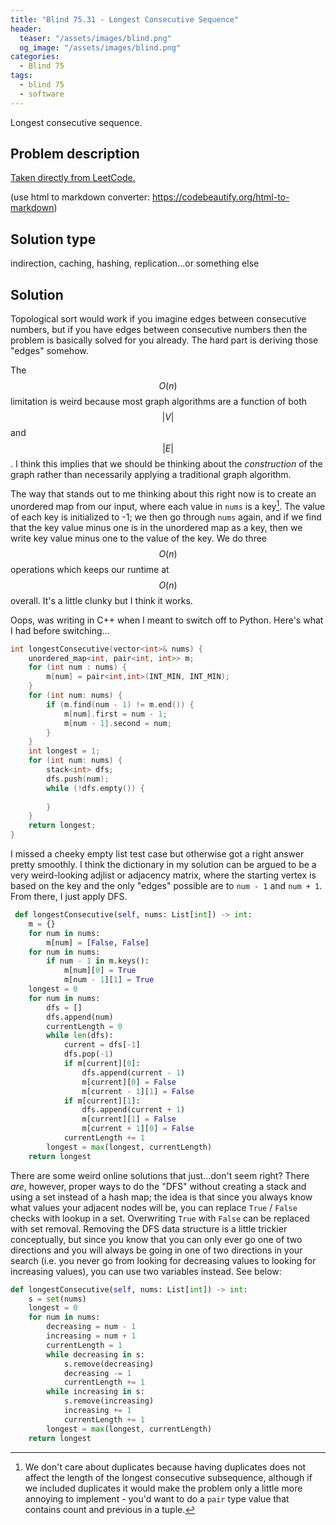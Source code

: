```yaml
---
title: "Blind 75.31 - Longest Consecutive Sequence"
header:
  teaser: "/assets/images/blind.png"
  og_image: "/assets/images/blind.png"
categories: 
  - Blind 75
tags:
  - blind 75
  - software
---
```


Longest consecutive sequence.

## Problem description

[Taken directly from LeetCode.](https://leetcode.com/problems/longest-consecutive-sequence/)

(use html to markdown converter: https://codebeautify.org/html-to-markdown)

## Solution type

indirection, caching, hashing, replication...or something else

## Solution

Topological sort would work if you imagine edges between consecutive numbers, but if you have edges between consecutive numbers then the problem is basically solved for you already. The hard part is deriving those "edges" somehow.

The $$O(n)$$ limitation is weird because most graph algorithms are a function of both $$|V|$$ and $$|E|$$. I think this implies that we should be thinking about the *construction* of the graph rather than necessarily applying a traditional graph algorithm. 

The way that stands out to me thinking about this right now is to create an unordered map from our input, where each value in `nums` is a key[^0]. The value of each key is initialized to -1; we then go through `nums` again, and if we find that the key value minus one is in the unordered map as a key, then we write key value minus one to the value of the key. We do three $$O(n)$$ operations which keeps our runtime at $$O(n)$$ overall. It's a little clunky but I think it works.

[^0]: We don't care about duplicates because having duplicates does not affect the length of the longest consecutive subsequence, although if we included duplicates it would make the problem only a little more annoying to implement - you'd want to do a `pair` type value that contains count and previous in a tuple.

Oops, was writing in C++ when I meant to switch off to Python. Here's what I had before switching...

```c++
int longestConsecutive(vector<int>& nums) {
    unordered_map<int, pair<int, int>> m;
    for (int num : nums) {
        m[num] = pair<int,int>(INT_MIN, INT_MIN);
    }
    for (int num: nums) {
        if (m.find(num - 1) != m.end()) {
            m[num].first = num - 1;
            m[num - 1].second = num; 
        }
    }
    int longest = 1;
    for (int num: nums) {
        stack<int> dfs;
        dfs.push(num);
        while (!dfs.empty()) {
            
        }
    }
    return longest;
}
```

I missed a cheeky empty list test case but otherwise got a right answer pretty smoothly. I think the dictionary in my solution can be argued to be a very weird-looking adjlist or adjacency matrix, where the starting vertex is based on the key and the only "edges" possible are to `num - 1` and `num + 1`. From there, I just apply DFS. 

```python
 def longestConsecutive(self, nums: List[int]) -> int:
    m = {}
    for num in nums:
        m[num] = [False, False]
    for num in nums:
        if num - 1 in m.keys():
            m[num][0] = True
            m[num - 1][1] = True
    longest = 0
    for num in nums:
        dfs = []
        dfs.append(num)
        currentLength = 0
        while len(dfs):
            current = dfs[-1]
            dfs.pop(-1)
            if m[current][0]:
                dfs.append(current - 1)
                m[current][0] = False
                m[current - 1][1] = False
            if m[current][1]:
                dfs.append(current + 1)
                m[current][1] = False
                m[current + 1][0] = False
            currentLength += 1
        longest = max(longest, currentLength)
    return longest
```

There are some weird online solutions that just...don't seem right? There *are*, however, proper ways to do the "DFS" without creating a stack and using a set instead of a hash map; the idea is that since you always know what values your adjacent nodes will be, you can replace `True` / `False` checks with lookup in a set. Overwriting `True` with `False` can be replaced with set removal. Removing the DFS data structure is a little trickier conceptually, but since you know that you can only ever go one of two directions and you will always be going in one of two directions in your search (i.e. you never go from looking for decreasing values to looking for increasing values), you can use two variables instead. See below:

```python
def longestConsecutive(self, nums: List[int]) -> int:
    s = set(nums)
    longest = 0
    for num in nums:
        decreasing = num - 1
        increasing = num + 1
        currentLength = 1
        while decreasing in s:
            s.remove(decreasing)
            decreasing -= 1
            currentLength += 1
        while increasing in s:
            s.remove(increasing)
            increasing += 1
            currentLength += 1
        longest = max(longest, currentLength)
    return longest
```
